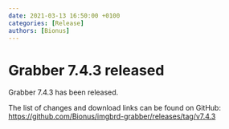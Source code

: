 ```yaml
---
date: 2021-03-13 16:50:00 +0100
categories: [Release]
authors: [Bionus]
---
```



# Grabber 7.4.3 released

Grabber 7.4.3 has been released.

The list of changes and download links can be found on GitHub:  
<https://github.com/Bionus/imgbrd-grabber/releases/tag/v7.4.3>